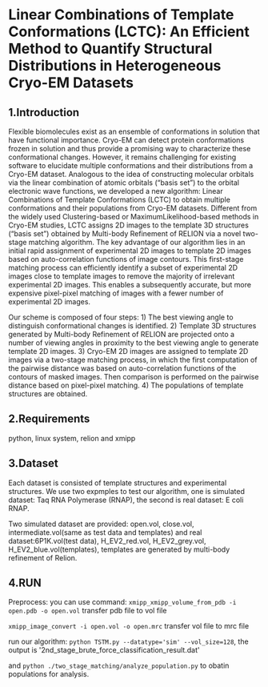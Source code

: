 # Linear Combinations of Template Conformations (LCTC): An Efficient Method to Quantify Structural Distributions in Heterogeneous Cryo-EM Datasets

## 1.Introduction
Flexible  biomolecules  exist  as  an  ensemble  of  conformations  in  solution  that  have functional importance.  Cryo-EM can detect protein conformations frozen in solution and thus provide a promising way to characterize these conformational changes.  However, it remains challenging for existing software to elucidate multiple conformations and their distributions from a Cryo-EM dataset.  Analogous to the idea of constructing molecular orbitals via the linear combination of atomic orbitals (“basis set”) to the orbital electronic  wave  functions,  we  developed  a  new  algorithm:  Linear  Combinations  of Template Conformations (LCTC) to obtain multiple conformations and their populations from Cryo-EM datasets.  Different from the widely used Clustering-based or MaximumLikelihood-based methods in Cryo-EM studies, LCTC assigns 2D images to the template 3D structures (“basis set”) obtained by Multi-body Refinement of RELION via a novel two-stage matching algorithm.  The key advantage of our algorithm lies in an initial rapid assignment of experimental 2D images to template 2D images based on auto-correlation functions  of  image  contours.   This  first-stage  matching  process  can  efficiently  identify a  subset  of  experimental  2D  images  close  to  template  images  to  remove  the  majority of irrelevant experimental 2D images.  This enables a subsequently accurate,  but more expensive pixel-pixel matching of images with a fewer number of experimental 2D images.

Our scheme is composed of four steps: 1) The best viewing angle to distinguish conformational changes is identified. 2) Template 3D structures generated by Multi-body Refinement of RELION are projected onto a number of viewing angles in proximity to the best viewing angle to generate template 2D images. 3) Cryo-EM 2D images are assigned to template 2D images via a two-stage matching process, in which the first computation of the pairwise distance was based on auto-correlation functions of the contours of masked images. Then comparison is performed on the pairwise distance based on pixel-pixel matching. 4) The populations of template structures are obtained.

## 2.Requirements
python, linux system, relion and xmipp

## 3.Dataset
Each dataset is consisted of template structures and experimental structures. We use two expmples to test our algorithm, one is 
simulated dataset: Taq RNA Polymerase (RNAP), the second is real dataset: E coli RNAP. 

Two simulated dataset are provided: open.vol, close.vol, intermediate.vol(same as test data and templates) 
and real dataset:6P1K.vol(test data), H_EV2_red.vol, H_EV2_grey.vol, H_EV2_blue.vol(templates), templates are generated by multi-body refinement of Relion.

## 4.RUN
Preprocess: you can use command: 
`xmipp_xmipp_volume_from_pdb -i open.pdb -o open.vol`     transfer pdb file to vol file

`xmipp_image_convert -i open.vol -o open.mrc`            transfer vol file to mrc file

run our algorithm: `python TSTM.py --datatype='sim' --vol_size=128`, the output is '2nd_stage_brute_force_classification_result.dat' 

and `python ./two_stage_matching/analyze_population.py` to obatin populations for analysis.
